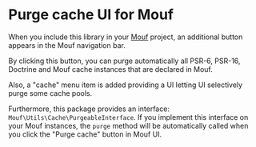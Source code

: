 Purge cache UI for Mouf
=======================

When you include this library in your [Mouf](http://mouf-php.com) project, an additional button appears in the Mouf navigation bar.

By clicking this button, you can purge automatically all PSR-6, PSR-16, Doctrine and Mouf cache instances that are declared in Mouf.

Also, a "cache" menu item is added providing a UI letting UI selectively purge some cache pools.

Furthermore, this package provides an interface: `Mouf\Utils\Cache\PurgeableInterface`.
If you implement this interface on your Mouf instances, the `purge` method will be automatically
called when you click the "Purge cache" button in Mouf UI.